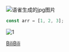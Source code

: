 ![语雀生成的jpg图片](./img/git远程仓库.jpg)

```javascript
const arr = [1, 2, 3];
```

![1](./img/1.png)

[BiliBili](https://www.bilibili.com/)
